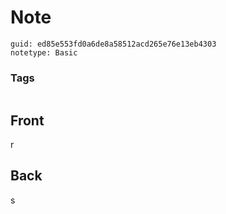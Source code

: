 # Note
```
guid: ed85e553fd0a6de8a58512acd265e76e13eb4303
notetype: Basic
```

### Tags
```
```

## Front
r

## Back
s

